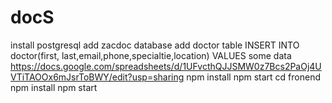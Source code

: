 # docS
install postgresql 
add zacdoc database 
add doctor table
INSERT INTO doctor(first, last,email,phone,specialtie,location)
VALUES
some data https://docs.google.com/spreadsheets/d/1UFvcthQJJSMW0z7Bcs2PaOj4UVTiTAOOx6mJsrToBWY/edit?usp=sharing
npm install 
npm start 
cd fronend
npm install 
npm start 

